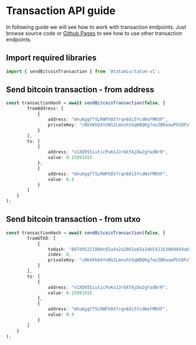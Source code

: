 # Transaction API guide

In following guide we will see how to work with transaction endpoints. Just browse source code
or [Github Pages](https://tatumio.github.io/tatum-js/) to see how to use other transaction endpoints.

## Import required libraries

```typescript
import { sendBitcoinTransaction } from '@tatumio/tatum-v1';
```

## Send bitcoin transaction - from address

```typescript
const transactionHash = await sendBitcoinTransaction(false, {
        fromAddress: [
            {
                address: "mhuKgqf7SLRWPX8Sfrqn68i5YcdWsFMRXF",
                privateKey: "cNkXKkQ4YoNS2LmnvhtGqWBQKg7oo3BRaowPhSDPvTRjxXyGG6yr"
            }
        ],
        to: [
            {
                address: "n1XD955iuticPuKoJJr8XfAjDw2gYadNrR",
                value: 0.15991455
            },
            {
                address: "mhuKgqf7SLRWPX8Sfrqn68i5YcdWsFMRXF",
                value: 0.4
            }
        ]
    }
);
```

## Send bitcoin transaction - from utxo

```typescript
const transactionHash = await sendBitcoinTransaction(false, {
        fromUTXO: [
            {
                txHash: "887dd5221800c65ada2a2081e65a14b5421b30600d4ab112421a44b17ded6ed4",
                index: 0,
                privateKey: "cNkXKkQ4YoNS2LmnvhtGqWBQKg7oo3BRaowPhSDPvTRjxXyGG6yr"
            }
        ],
        to: [
            {
                address: "n1XD955iuticPuKoJJr8XfAjDw2gYadNrR",
                value: 0.15991455
            },
            {
                address: "mhuKgqf7SLRWPX8Sfrqn68i5YcdWsFMRXF",
                value: 0.4
            }
        ]
    }
);
```

